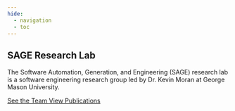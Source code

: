 ```yaml
---
hide:
  - navigation 
  - toc        
---
```


<style>

    /* Application header should be static for the landing page */
    .md-header {
      position: initial;
    }

    /* Remove spacing, as we cannot hide it completely */
    .md-main__inner {
      margin: 0;
    }

    /* Hide main content for now */
    .md-content {
      display: none;
    }

    /* Hide table of contents */
    @media screen and (min-width: 60em) {
      .md-sidebar--secondary {
        display: none;
      }
    }

    /* Hide navigation */
    @media screen and (min-width: 76.25em) {
      .md-sidebar--primary {
        display: none;
      }
    }
    
</style>

  <!-- Hero for landing page -->
  <section class="mdx-container">
    <div class="md-grid md-typeset">
      <div class="mdx-hero">
        <div class="mdx-hero__content">
          <h1>SAGE Research Lab</h1>
          <p>The Software Automation, Generation, and Engineering (SAGE) research lab is a software engineering research group led by Dr. Kevin Moran at George Mason University.</p>
          <a
            href="{{ page.next_page.url | url }}"
            title="{{ page.next_page.title | e }}"
            class="md-button md-button--primary"
          >
            See the Team
          </a>
          <a
            href="{{ 'insiders/' | url }}"
            title="Material for MkDocs Insiders"
            class="md-button"
          >
            View Publications
          </a>
        </div>
      </div>
    </div>
  </section>

